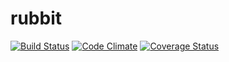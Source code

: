 # rubbit
[![Build Status](https://travis-ci.org/parvathyv/rubbit.svg?branch=master)](https://travis-ci.org/parvathyv/rubbit)
[![Code Climate](https://codeclimate.com/github/parvathyv/rubbit/badges/gpa.svg)](https://codeclimate.com/github/parvathyv/rubbit)
[![Coverage Status](https://coveralls.io/repos/parvathyv/rubbit/badge.png?branch=master)](https://coveralls.io/r/parvathyv/rubbit?branch=master)